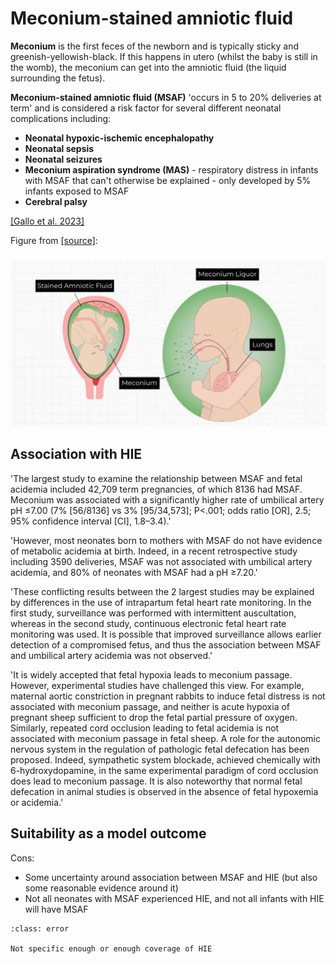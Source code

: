 # Meconium-stained amniotic fluid

**Meconium** is the first feces of the newborn and is typically sticky and greenish-yellowish-black. If this happens in utero (whilst the baby is still in the womb), the meconium can get into the amniotic fluid (the liquid surrounding the fetus).

**Meconium-stained amniotic fluid (MSAF)** 'occurs in 5 to 20% deliveries at term' and is considered a risk factor for several different neonatal complications including:
* **Neonatal hypoxic-ischemic encephalopathy**
* **Neonatal sepsis**
* **Neonatal seizures**
* **Meconium aspiration syndrome (MAS)** - respiratory distress in infants with MSAF that can't otherwise be explained - only developed by 5% infants exposed to MSAF
* **Cerebral palsy**

[[Gallo et al. 2023]](https://doi.org/10.1016/j.ajog.2022.11.1283)

Figure from [[source]](https://www.respiratorytherapyzone.com/meconium-aspiration-syndrome/):

![Meconium aspiration syndrome (MAS)](images/msaf.png)

## Association with HIE

'The largest study to examine the relationship between MSAF and fetal acidemia included 42,709 term pregnancies, of which 8136 had MSAF. Meconium was associated with a significantly higher rate of umbilical artery pH ≤7.00 (7% [56/8136] vs 3% [95/34,573]; P<.001; odds ratio [OR], 2.5; 95% confidence interval [CI], 1.8–3.4).' 

'However, most neonates born to mothers with MSAF do not have evidence of metabolic acidemia at birth. Indeed, in a recent retrospective study including 3590 deliveries, MSAF was not associated with umbilical artery acidemia, and 80% of neonates with MSAF had a pH ≥7.20.'

'These conflicting results between the 2 largest studies may be explained by differences in the use of intrapartum fetal heart rate monitoring. In the first study, surveillance was performed with intermittent auscultation, whereas in the second study, continuous electronic fetal heart rate monitoring was used. It is possible that improved surveillance allows earlier detection of a compromised fetus, and thus the association between MSAF and umbilical artery acidemia was not observed.'

'It is widely accepted that fetal hypoxia leads to meconium passage. However, experimental studies have challenged this view. For example, maternal aortic constriction in pregnant rabbits to induce fetal distress is not associated with meconium passage, and neither is acute hypoxia of pregnant sheep sufficient to drop the fetal partial pressure of oxygen. Similarly, repeated cord occlusion leading to fetal acidemia is not associated with meconium passage in fetal sheep. A role for the autonomic nervous system in the regulation of pathologic fetal defecation has been proposed. Indeed, sympathetic system blockade, achieved chemically with 6-hydroxydopamine, in the same experimental paradigm of cord occlusion does lead to meconium passage. It is also noteworthy that normal fetal defecation in animal studies is observed in the absence of fetal hypoxemia or acidemia.'

## Suitability as a model outcome

Cons:
* Some uncertainty around association between MSAF and HIE (but also some reasonable evidence around it)
* Not all neonates with MSAF experienced HIE, and not all infants with HIE will have MSAF

`````{admonition} Unsuitable
:class: error

Not specific enough or enough coverage of HIE
`````
